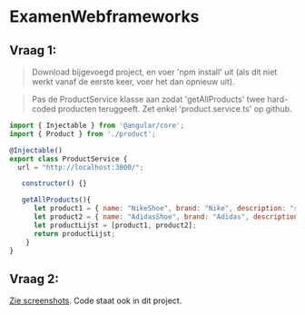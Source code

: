 # ExamenWebframeworks

## Vraag 1:
> Download bijgevoegd project, en voer 'npm install' uit (als dit niet werkt vanaf de eerste keer, voer het dan opnieuw uit).

> Pas de ProductService klasse aan zodat 'getAllProducts' twee hard-coded producten teruggeeft. Zet enkel 'product.service.ts' op github.
```js
import { Injectable } from '@angular/core';
import { Product } from './product';

@Injectable()
export class ProductService {
  url = "http://localhost:3000/";

   constructor() {}

   getAllProducts(){
      let product1 = { name: "NikeShoe", brand: "Nike", description: "shoe", price: 50.99}
      let product2 = { name: "AdidasShoe", brand: "Adidas", description: "shoe", price: 50.99}
      let productLijst = [product1, product2];
      return productLijst;
    }
}
```

## Vraag 2:
[Zie screenshots](https://github.com/MathiasV-immalle/ExamenWebframeworks/tree/master/afb). Code staat ook in dit project.
